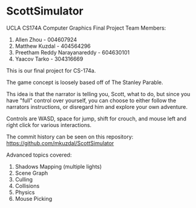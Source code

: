 # ScottSimulator
UCLA CS174A Computer Graphics Final Project
Team Members:
  1. Allen Zhou - 004607924
  2. Matthew Kuzdal - 404564296
  3. Preetham Reddy Narayanareddy - 604630101
  4. Yaacov Tarko - 304316669

This is our final project for CS-174a. 

The game concept is loosely based off of The Stanley Parable.

Ths idea is that the narrator is telling you, Scott, what to do, but since you have "full" control over yourself, you can choose to either follow the narrators instructions, or disregard him and explore your own adventure.

Controls are WASD, space for jump, shift for crouch, and mouse left and right click for various interactions.

The commit history can be seen on this repository: https://github.com/mkuzdal/ScottSimulator

Advanced topics covered:
  1. Shadows Mapping (multiple lights)
  2. Scene Graph
  3. Culling
  4. Collisions
  5. Physics
  6. Mouse Picking
